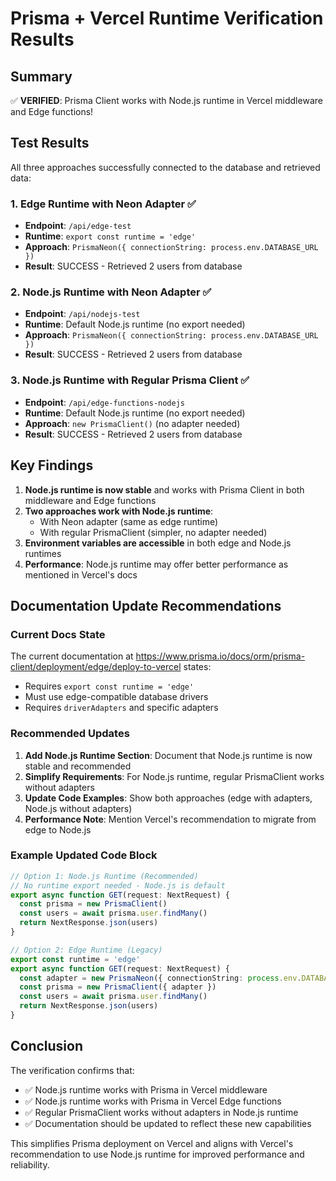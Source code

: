 # Prisma + Vercel Runtime Verification Results

## Summary

✅ **VERIFIED**: Prisma Client works with Node.js runtime in Vercel middleware and Edge functions!

## Test Results

All three approaches successfully connected to the database and retrieved data:

### 1. Edge Runtime with Neon Adapter ✅
- **Endpoint**: `/api/edge-test`
- **Runtime**: `export const runtime = 'edge'`
- **Approach**: `PrismaNeon({ connectionString: process.env.DATABASE_URL })`
- **Result**: SUCCESS - Retrieved 2 users from database

### 2. Node.js Runtime with Neon Adapter ✅  
- **Endpoint**: `/api/nodejs-test`
- **Runtime**: Default Node.js runtime (no export needed)
- **Approach**: `PrismaNeon({ connectionString: process.env.DATABASE_URL })`
- **Result**: SUCCESS - Retrieved 2 users from database

### 3. Node.js Runtime with Regular Prisma Client ✅
- **Endpoint**: `/api/edge-functions-nodejs`
- **Runtime**: Default Node.js runtime (no export needed)
- **Approach**: `new PrismaClient()` (no adapter needed)
- **Result**: SUCCESS - Retrieved 2 users from database

## Key Findings

1. **Node.js runtime is now stable** and works with Prisma Client in both middleware and Edge functions
2. **Two approaches work with Node.js runtime**:
   - With Neon adapter (same as edge runtime)
   - With regular PrismaClient (simpler, no adapter needed)
3. **Environment variables are accessible** in both edge and Node.js runtimes
4. **Performance**: Node.js runtime may offer better performance as mentioned in Vercel's docs

## Documentation Update Recommendations

### Current Docs State
The current documentation at https://www.prisma.io/docs/orm/prisma-client/deployment/edge/deploy-to-vercel states:
- Requires `export const runtime = 'edge'`
- Must use edge-compatible database drivers
- Requires `driverAdapters` and specific adapters

### Recommended Updates

1. **Add Node.js Runtime Section**: Document that Node.js runtime is now stable and recommended
2. **Simplify Requirements**: For Node.js runtime, regular PrismaClient works without adapters
3. **Update Code Examples**: Show both approaches (edge with adapters, Node.js without adapters)
4. **Performance Note**: Mention Vercel's recommendation to migrate from edge to Node.js

### Example Updated Code Block

```typescript
// Option 1: Node.js Runtime (Recommended)
// No runtime export needed - Node.js is default
export async function GET(request: NextRequest) {
  const prisma = new PrismaClient()
  const users = await prisma.user.findMany()
  return NextResponse.json(users)
}

// Option 2: Edge Runtime (Legacy)
export const runtime = 'edge'
export async function GET(request: NextRequest) {
  const adapter = new PrismaNeon({ connectionString: process.env.DATABASE_URL })
  const prisma = new PrismaClient({ adapter })
  const users = await prisma.user.findMany()
  return NextResponse.json(users)
}
```

## Conclusion

The verification confirms that:
- ✅ Node.js runtime works with Prisma in Vercel middleware
- ✅ Node.js runtime works with Prisma in Vercel Edge functions  
- ✅ Regular PrismaClient works without adapters in Node.js runtime
- ✅ Documentation should be updated to reflect these new capabilities

This simplifies Prisma deployment on Vercel and aligns with Vercel's recommendation to use Node.js runtime for improved performance and reliability.